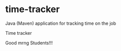 # time-tracker
Java (Maven) application for tracking time on the job

Time tracker

Good mrng Students!!!
